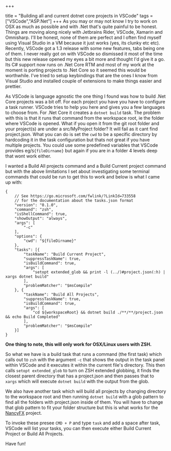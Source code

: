 +++

title = "Building all and current dotnet core projects in VSCode"
tags = ["VSCode","ASP.Net"]
+++
As you may or may not know I try to work on OSX as much as possible and with .Net that's quite painful to be honest.  Things are moving along nicely with Jetbrains Rider,
VSCode, Xamarin and Omnisharp.  I'll be honest, none of them are perfect and I often find myself using Visual Studio in a VM because it just works (yes, its clunky etc etc).
Recently, VSCode got a 1.3 release with some new features, tabs being one of them.  I never really got on with VSCode so dismissed it most of the time but this new release
opened my eyes a bit more and thought I'd give it a go.  Its C# support now runs on .Net Core RTM and most of my work at the moment is porting projects to .Net Core so it seemed
this would be worthwhile.  I've tried to setup keybindings that are the ones I know from Visual Studio and installed couple of extensions to make things easier and prettier.  

As VSCode is language agnostic the one thing I found was how to build .Net Core projects was a bit off.  For each project you have you have to configure a task runner.  VSCode tries to 
help you here and gives you a few languages to choose from.  For .Net Core it creates a `dotnet build` task.  The problem with this is that it runs that command from the workspace root, 
ie the folder where VSCode is opened.  What if you open it from the git root folder and your project(s) are under a src/MyProject folder?  It will fail as it cant find project.json.
What you can do is set the `cwd` to be a specific directory by hardcoding it in the task configuration but thats not great if you have multiple projects.  You could use some predefined
variables that VSCode provides eg/`${fileDirname}` but again if you are in a folder 4 levels deep that wont work either.
<!--more-->
I wanted a Build All projects command and a Build Current project command but with the above limitations I set about investigating some terminal commands that could be run to get this to work
and below is what I came up with:

    {
        // See https://go.microsoft.com/fwlink/?LinkId=733558
        // for the documentation about the tasks.json format
        "version": "0.1.0",
        "command": "zsh",
        "isShellCommand": true,
        "showOutput": "always",
        "args": [
            "-c"
        ],
        "options": {
            "cwd": "${fileDirname}"
        },
        "tasks": [{
            "taskName": "Build Current Project",
            "suppressTaskName": true,
            "isBuildCommand": true,
            "args": [
                "setopt extended_glob && print -l (../)#project.json(:h) | xargs dotnet build"
            ],
            "problemMatcher": "$msCompile"
        }, {
            "taskName": "Build All Projects",
            "suppressTaskName": true,
            "isBuildCommand": true,
            "args": [
                "cd ${workspaceRoot} && dotnet build ./**/**/project.json && echo Build Completed"
            ],
            "problemMatcher": "$msCompile"
        }]
    } 

**One thing to note, this will only work for OSX/Linux users with ZSH.**

So what we have is a build task that runs a command (the first task) which calls out to `zsh` with the argument `-c` that shows the output in the task panel within VSCode and it executes it
within the current file's directory.  This then calls `setopt extended_glob` to turn on ZSH extended globbing, it finds the closest parent directory that has a project.json and then passes
that to `xargs` which will execute `dotnet build` with the output from the glob.  

We also have another task which will build all projects by changing directory to the workspace root and then running `dotnet build` with a glob pattern to find all the folders with project.json
inside of them.  You will have to change that glob pattern to fit your folder structure but this is what works for the [NancyFX](http://nancyfx.org) project.

To invoke these presee `CMD + P` and type `task` and add a space after task, VSCode will list your tasks, you can then execute either Build Current Project or Build All Projects.

Have fun!
